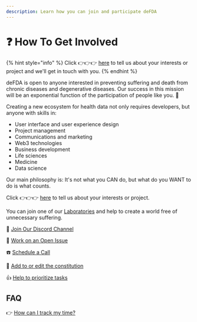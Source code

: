```yaml
---
description: Learn how you can join and participate deFDA
---
```


# ❓ How To Get Involved

{% hint style="info" %}
Click 👉👉👉 [here](https://notionforms.io/forms/join-curedao) to tell us about your interests or project and we'll get in touch with you.
{% endhint %}

deFDA is open to anyone interested in preventing suffering and death from chronic diseases and degenerative diseases. Our success in this mission will be an exponential function of the participation of people like you. 🚀

Creating a new ecosystem for health data not only requires developers, but anyone with skills in:

* User interface and user experience design
* Project management
* Communications and marketing
* Web3 technologies
* Business development
* Life sciences
* Medicine
* Data science

Our main philosophy is: It's not what you CAN do, but what do you WANT to do is what counts.

Click 👉👉👉 [here](https://notionforms.io/forms/join-curedao) to tell us about your interests or project.

You can join one of our [Laboratories](../constitution/5-organization.md) and help to create a world free of unnecessary suffering.

💬 [Join Our Discord Channel](https://discord.com/invite/metKYrPuym)

🔨 [Work on an Open Issue](https://github.com/cure-dao/draft-whitepaper/issues?q=is%3Aissue+is%3Aopen+sort%3Aupdated-desc)

☎️ [Schedule a Call](https://calendly.com/optomitron)

📜 [Add to or edit the constitution](contribute-to-docs/)

👍 [Help to prioritize tasks](broken-reference/)

## FAQ

👉 [How can I track my time?](broken-reference/)
